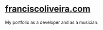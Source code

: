 # [franciscoliveira.com](https://franciscoliveira.com)

My portfolio as a developer and as a musician.
